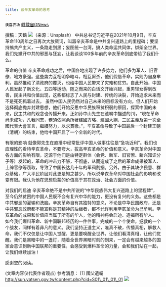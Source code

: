 ```yaml
---
title: 谈辛亥革命的思考
---
```

`澳喜农场` [轉載自GNews](https://gnews.org/zh-hans/1583149/)

撰稿：天鵝
![](https://assets.gnews.org/wp-content/uploads/2021/10/思考.png)（来源：Unsplash）
中共总书记习近平在2021年10月9日，辛亥革命110周年之日再次大放厥词，叫嚣辛亥革命是中共复兴道路上的里程碑；要坚持搞共产主义，一条路走到黑；妄图统一台湾，搞人类命运共同体，绑架全世界。我们先撇开中共的邪恶与狂妄，让我谈谈100多年前的辛亥革命到底带给了我们什么。

革命的价值
辛亥革命成功之后，中国各地出现了许多势力，他们多为军人、旧官僚、地方豪强。这些势力互相明争暗斗，相互厮杀，他们假借革命，实则为自身牟利，虽然推动了清政府的覆灭，也给中国人民带来了灾难和贫穷。自此开始，中国人民发起了新文化、五四等运动，随之而来的白话文开始兴起，重男轻女得到改善，民主共和价值出现，这些都标志了人民与封建、传统的决裂，开始追求未来而不是死死抓着过去。
虽然中国人民仍然对自己未来的目标没有方向，但人们开始选择彻底抛弃封建思想，他们开始反思中华民族积贫积弱的原因，探索中国的未来，民主共和的观念也传播开来。正如孙中山先生在遗嘱中描述的[1]，“現在革命尚未成功，凡我同志，務須依照余所著建國方略、建國大綱、三民主義及第一次全國代表大會宣言，繼續努力，以求貫徹。”，辛亥革命导致了中国最后一个封建王朝（清朝）的结束，他给中国开启了一个全新的时代。

有限的影响
就像郭先生在直播中经常批评中国人做事往往是“急功近利”。我们也应理性的看待辛亥革命，不要夸大，拔高辛亥革命的价值和意义。辛亥革命对中国各方面的影响有限，这源于他们是由特定群体（会党、新军、旧官僚、新兴知识分子等）发起的，革命的冲击力不够，不彻底，从而造成了之后的革命成果被军人、士绅官僚等窃取，导致了中国长达几十年的军阀割据。另外，由于其缺少民意、群众基础，广大平民阶层对此更是知之甚少。所以说辛亥革命对中国社会的影响和改变有限。我认为他在思想启蒙的价值高于其在政治、社会方面的价值。

对我们的启迪
辛亥革命绝不是中共所说的“中华民族伟大复兴道路上的里程碑”，至今仍然贫困的中国人民既不会有复兴中华的能力，更没有复兴的义务。这些都是中共邪恶的灌输和洗脑。辛亥革命自有其独特的意义，不论是中华民国政府，还是中共邪恶政府都不能宣称是其精神的后继者，都不允许利用辛亥革命为己牟利。辛亥革命的成果和价值应当属于所有的华人，他的精神将会启迪、造福所有华人。
如今我们爆料革命、新中国联邦经历的一件件事，完成的一个个使命，拯救的一个个战友，同样有着非凡的意义。我们坚持正道主义，唯真不破，传播真相，解救人命，我们不仅仅是让中国人觉醒，更是要唤醒全世界，让他们看清真相，让他们觉醒。我们是黑暗中的一盏灯，随着全世界黑暗时刻的到来，一定会有越来越多的国家会意识到新中国联邦的重要性，会感受到爆料革命的力量，会和我们站在一起，让我们继续加油！

感谢您的阅读。

(文章内容仅代表作者观点)
参考消息：
[1] 國父遺囑
http://sun.yatsen.gov.tw/content.php?cid=S01\_01\_01\_01
![](https://assets.gnews.org/wp-content/uploads/2021/10/澳喜图标2-1.jpg)
